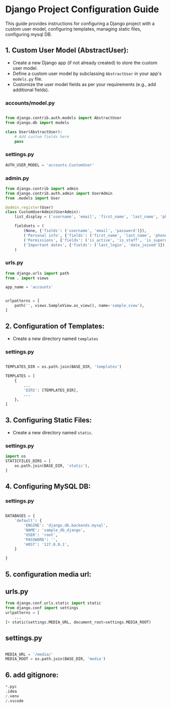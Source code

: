 # Django Project Configuration Guide

This guide provides instructions for configuring a Django project with a custom user model, configuring templates, managing static files, configuring mysql DB.

## 1. Custom User Model (AbstractUser):


- Create a new Django app (if not already created) to store the custom user model.
- Define a custom user model by subclassing `AbstractUser` in your app's `models.py` file.
- Customize the user model fields as per your requirements (e.g., add additional fields).

### accounts/model.py
```python

from django.contrib.auth.models import AbstractUser
from django.db import models

class User(AbstractUser):
    # Add custom fields here
    pass
```

### settings.py
```python
AUTH_USER_MODEL = 'accounts.CustomUser'
```


### admin.py
```python
from django.contrib import admin
from django.contrib.auth.admin import UserAdmin
from .models import User

@admin.register(User)
class CustomUserAdmin(UserAdmin):
    list_display = ('username', 'email', 'first_name', 'last_name', 'phone_number')

    fieldsets = (
        (None, {'fields': ('username', 'email', 'password')}),
        ('Personal info', {'fields': ('first_name', 'last_name', 'phone_number')}),
        ('Permissions', {'fields': ('is_active', 'is_staff', 'is_superuser', 'groups', 'user_permissions')}),
        ('Important dates', {'fields': ('last_login', 'date_joined')}),
    )
```
### urls.py
``` python
from django.urls import path
from . import views

app_name = 'accounts'


urlpatterns = [
    path('', views.SampleView.as_view(), name='sample_view'),
]
```
## 2. Configuration of Templates:

- Create a new directory named `templates`

### settings.py
```python

TEMPLATES_DIR = os.path.join(BASE_DIR, 'templates')

TEMPLATES = [
    {
        ...
        'DIRS': [TEMPLATES_DIR],
        ...
    },
]

```

## 3. Configuring Static Files:

- Create a new directory named `static`.

### settings.py
```python
import os
STATICFILES_DIRS = [
    os.path.join(BASE_DIR, 'static'),
]

```

## 4. Configuring MySQL DB:

### settings.py
```python

DATABASES = {
    'default': {
        'ENGINE': 'django.db.backends.mysql',
        'NAME': 'sample_db_django',
        'USER': 'root',
        'PASSWORD': '',
        'HOST': '127.0.0.1',
    }

}
```

## 5. configuration media url:
## urls.py
``` python
from django.conf.urls.static import static
from django.conf import settings
urlpatterns = [
    ...
]+ static(settings.MEDIA_URL, document_root=settings.MEDIA_ROOT)
```
## settings.py
```python

MEDIA_URL = '/media/'
MEDIA_ROOT = os.path.join(BASE_DIR, 'media')

```

## 6. add gitignore:
``` python
*.pyc
.idea
/.venv
/.vscode

```





